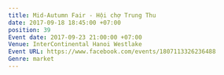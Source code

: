 ```yaml
---
title: Mid-Autumn Fair - Hội chợ Trung Thu
date: 2017-09-18 18:45:00 +07:00
position: 39
Event date: 2017-09-23 21:00:00 +07:00
Venue: InterContinental Hanoi Westlake
Event URL: https://www.facebook.com/events/1807113326236488
Genre: market
---
```


